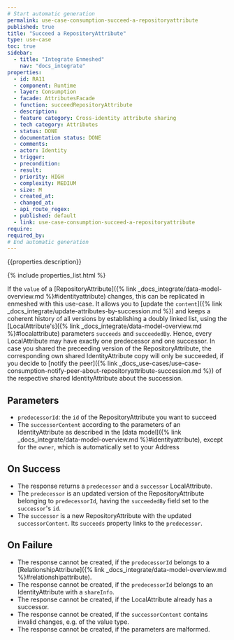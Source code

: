 ```yaml
---
# Start automatic generation
permalink: use-case-consumption-succeed-a-repositoryattribute
published: true
title: "Succeed a RepositoryAttribute"
type: use-case
toc: true
sidebar:
  - title: "Integrate Enmeshed"
    nav: "docs_integrate"
properties:
  - id: RA11
  - component: Runtime
  - layer: Consumption
  - facade: AttributesFacade
  - function: succeedRepositoryAttribute
  - description:
  - feature category: Cross-identity attribute sharing
  - tech category: Attributes
  - status: DONE
  - documentation status: DONE
  - comments:
  - actor: Identity
  - trigger:
  - precondition:
  - result:
  - priority: HIGH
  - complexity: MEDIUM
  - size: M
  - created_at:
  - changed_at:
  - api_route_regex:
  - published: default
  - link: use-case-consumption-succeed-a-repositoryattribute
require:
required_by:
# End automatic generation
---
```


{{properties.description}}

{% include properties_list.html %}

If the `value` of a [RepositoryAttribute]({% link _docs_integrate/data-model-overview.md %}#identityattribute) changes, this can be replicated in enmeshed with this use-case.
It allows you to [update the `content`]({% link _docs_integrate/update-attributes-by-succession.md %}) and keeps a coherent history of all versions by establishing a doubly linked list, using the [LocalAttribute's]({% link _docs_integrate/data-model-overview.md %}#localattribute) parameters `succeeds` and `succeededBy`.
Hence, every LocalAttribute may have exactly one predecessor and one successor.
In case you shared the preceeding version of the RepositoryAttribute, the corresponding own shared IdentityAttribute copy will only be succeeded, if you decide to [notify the peer]({% link _docs_use-cases/use-case-consumption-notify-peer-about-repositoryattribute-succession.md %}) of the respective shared IdentityAttribute about the succession.

## Parameters

- `predecessorId`: the `id` of the RepositoryAttribute you want to succeed
- The `successorContent` according to the parameters of an IdentityAttribute as described in the [data model]({% link _docs_integrate/data-model-overview.md %}#identityattribute), except for the `owner`, which is automatically set to your Address

## On Success

- The response returns a `predecessor` and a `successor` LocalAttribute.
- The `predecessor` is an updated version of the RepositoryAttribute belonging to `predecessorId`, having the `succeededBy` field set to the `successor`'s `id`.
- The `successor` is a new RepositoryAttribute with the updated `successorContent`. Its `succeeds` property links to the `predecessor`.

## On Failure

- The response cannot be created, if the `predecessorId` belongs to a [RelationshipAttribute]({% link _docs_integrate/data-model-overview.md %}#relationshipattribute).
- The response cannot be created, if the `predecessorId` belongs to an IdentityAttribute with a `shareInfo`.
- The response cannot be created, if the LocalAttribute already has a successor.
- The response cannot be created, if the `successorContent` contains invalid changes, e.g. of the value type.
- The response cannot be created, if the parameters are malformed.
